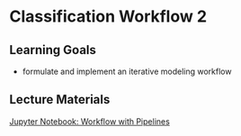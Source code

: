 # Classification Workflow 2

## Learning Goals

- formulate and implement an iterative modeling workflow

## Lecture Materials

[Jupyter Notebook: Workflow with Pipelines](workflow_with_pipelines.ipynb)